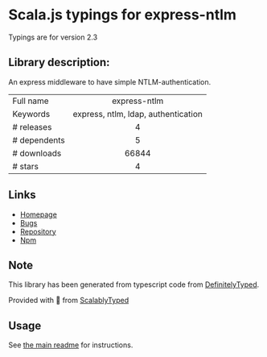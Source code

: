 
# Scala.js typings for express-ntlm

Typings are for version 2.3

## Library description:
An express middleware to have simple NTLM-authentication.

|                    |                 |
| ------------------ | :-------------: |
| Full name          | express-ntlm |
| Keywords           | express, ntlm, ldap, authentication |
| # releases         | 4 |
| # dependents       | 5 |
| # downloads        | 66844 |
| # stars            | 4 |

## Links
- [Homepage](https://github.com/einfallstoll/express-ntlm)
- [Bugs](https://github.com/einfallstoll/express-ntlm/issues)
- [Repository](https://github.com/einfallstoll/express-ntlm)
- [Npm](https://www.npmjs.com/package/express-ntlm)
    


## Note
This library has been generated from typescript code from [DefinitelyTyped](https://definitelytyped.org).

Provided with :purple_heart: from [ScalablyTyped](https://github.com/oyvindberg/ScalablyTyped)

## Usage
See [the main readme](../../readme.md) for instructions.


